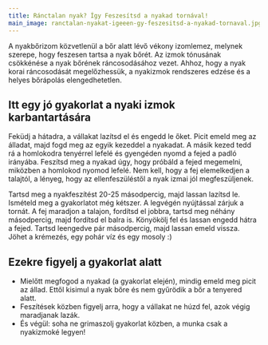 ```yaml
---
title: Ránctalan nyak? Így Feszesítsd a nyakad tornával!
main_image: ranctalan-nyakat-igeeen-gy-feszesitsd-a-nyakad-tornaval.jpg
---
```


A nyakbőrizom közvetlenül a bőr alatt lévő vékony izomlemez, melynek szerepe,
hogy feszesen tartsa a nyak bőrét. Az izmok tónusának csökkénése a nyak bőrének
ráncosodásához vezet. Ahhoz, hogy a nyak korai ráncosodását megelőzhessük, a
nyakizmok rendszeres edzése és a helyes bőrápolás elengedhetetlen.

## Itt egy jó gyakorlat a nyaki izmok karbantartására

Feküdj a hátadra, a vállakat lazítsd el és engedd le őket. Picit emeld meg az
álladat, majd fogd meg az egyik kezeddel a nyakadat. A másik kezed tedd rá a
homlokodra tenyérrel lefelé és gyengéden nyomd a fejed a padló irányába.
Feszítsd meg a nyakad úgy, hogy próbáld a fejed megemelni, miközben a homlokod
nyomod lefelé. Nem kell, hogy a fej elemelkedjen a talajtól, a lényeg, hogy az
ellenfeszüléstől a nyak izmai jól megfeszüljenek.

Tartsd meg a nyakfeszítést 20-25 másodpercig, majd lassan lazítsd le. Ismételd
meg a gyakorlatot még kétszer. A legvégén nyújtással zárjuk a tornát. A fej
maradjon a talajon, fordítsd el jobbra, tartsd meg néhány másodpercig, majd
fordítsd el balra is. Könyökölj fel és lassan engedd hátra a fejed. Tartsd
leengedve pár másodpercig, majd lassan emeld vissza. Jöhet a krémezés, egy pohár
víz és egy mosoly :)

## Ezekre figyelj a gyakorlat alatt

*   Mielőtt megfogod a nyakad (a gyakorlat elején), mindig emeld meg picit az
    állad. Ettől kisimul a nyak bőre és nem gyűrödik a bőr a tenyered alatt.
*   Feszítések közben figyelj arra, hogy a vállakat ne húzd fel, azok végig
    maradjanak lazák.
*   És végül: soha ne grimaszolj gyakorlat közben, a munka csak a
    nyakizmoké legyen!



